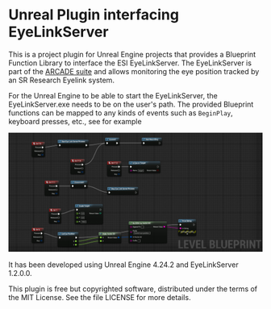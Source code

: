 Unreal Plugin interfacing EyeLinkServer
=======================================

This is a project plugin for Unreal Engine projects that provides a Blueprint
Function Library to interface the ESI EyeLinkServer. The EyeLinkServer is part
of the [ARCADE suite](https://github.com/esi-neuroscience/arcade) and allows
monitoring the eye position tracked by an SR Research Eyelink system.

For the Unreal Engine to be able to start the EyeLinkServer, the
EyeLinkServer.exe needs to be on the user's path. The provided Blueprint
functions can be mapped to any kinds of events such as `BeginPlay`, keyboard
presses, etc., see for example

![ExampleBlueprint](/Docs/ExampleBlueprint.png)

It has been developed using Unreal Engine 4.24.2 and EyeLinkServer 1.2.0.0.

This plugin is free but copyrighted software, distributed under the terms of
the MIT License. See the file LICENSE for more details.